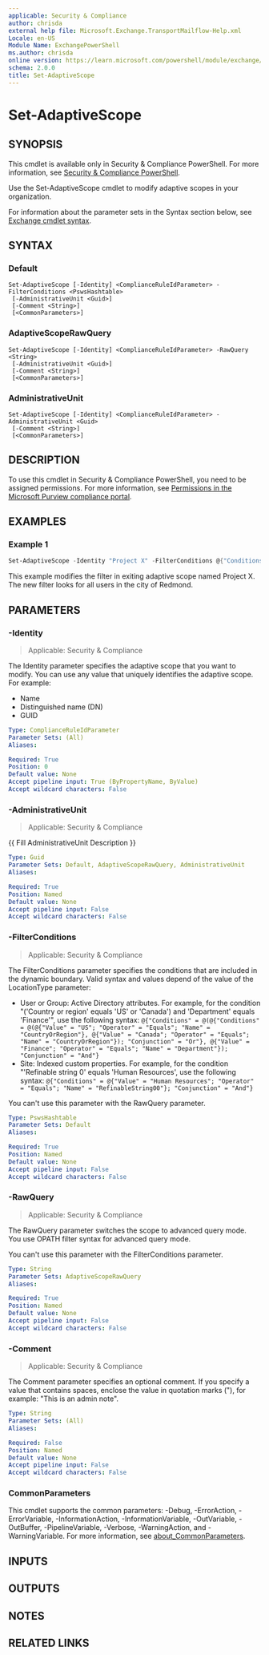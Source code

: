 ```yaml
---
applicable: Security & Compliance
author: chrisda
external help file: Microsoft.Exchange.TransportMailflow-Help.xml
Locale: en-US
Module Name: ExchangePowerShell
ms.author: chrisda
online version: https://learn.microsoft.com/powershell/module/exchange/set-adaptivescope
schema: 2.0.0
title: Set-AdaptiveScope
---
```


# Set-AdaptiveScope

## SYNOPSIS
This cmdlet is available only in Security & Compliance PowerShell. For more information, see [Security & Compliance PowerShell](https://learn.microsoft.com/powershell/exchange/scc-powershell).

Use the Set-AdaptiveScope cmdlet to modify adaptive scopes in your organization.

For information about the parameter sets in the Syntax section below, see [Exchange cmdlet syntax](https://learn.microsoft.com/powershell/exchange/exchange-cmdlet-syntax).

## SYNTAX

### Default
```
Set-AdaptiveScope [-Identity] <ComplianceRuleIdParameter> -FilterConditions <PswsHashtable>
 [-AdministrativeUnit <Guid>]
 [-Comment <String>]
 [<CommonParameters>]
```

### AdaptiveScopeRawQuery
```
Set-AdaptiveScope [-Identity] <ComplianceRuleIdParameter> -RawQuery <String>
 [-AdministrativeUnit <Guid>]
 [-Comment <String>]
 [<CommonParameters>]
```

### AdministrativeUnit
```
Set-AdaptiveScope [-Identity] <ComplianceRuleIdParameter> -AdministrativeUnit <Guid>
 [-Comment <String>]
 [<CommonParameters>]
```

## DESCRIPTION
To use this cmdlet in Security & Compliance PowerShell, you need to be assigned permissions. For more information, see [Permissions in the Microsoft Purview compliance portal](https://learn.microsoft.com/purview/microsoft-365-compliance-center-permissions).

## EXAMPLES

### Example 1
```powershell
Set-AdaptiveScope -Identity "Project X" -FilterConditions @{"Conditions" = @{"Value" = "Redmond"; "Operator" = "Equals"; "Name" = "City"}; "Conjunction" = "And"}
```

This example modifies the filter in exiting adaptive scope named Project X. The new filter looks for all users in the city of Redmond.

## PARAMETERS

### -Identity

> Applicable: Security & Compliance

The Identity parameter specifies the adaptive scope that you want to modify. You can use any value that uniquely identifies the adaptive scope. For example:

- Name
- Distinguished name (DN)
- GUID

```yaml
Type: ComplianceRuleIdParameter
Parameter Sets: (All)
Aliases:

Required: True
Position: 0
Default value: None
Accept pipeline input: True (ByPropertyName, ByValue)
Accept wildcard characters: False
```

### -AdministrativeUnit

> Applicable: Security & Compliance

{{ Fill AdministrativeUnit Description }}

```yaml
Type: Guid
Parameter Sets: Default, AdaptiveScopeRawQuery, AdministrativeUnit
Aliases:

Required: True
Position: Named
Default value: None
Accept pipeline input: False
Accept wildcard characters: False
```

### -FilterConditions

> Applicable: Security & Compliance

The FilterConditions parameter specifies the conditions that are included in the dynamic boundary. Valid syntax and values depend of the value of the LocationType parameter:

- User or Group: Active Directory attributes. For example, for the condition "('Country or region' equals 'US' or 'Canada') and 'Department' equals 'Finance'", use the following syntax: `@{"Conditions" = @(@{"Conditions" = @(@{"Value" = "US"; "Operator" = "Equals"; "Name" = "CountryOrRegion"}, @{"Value" = "Canada"; "Operator" = "Equals"; "Name" = "CountryOrRegion"}); "Conjunction" = "Or"}, @{"Value" = "Finance"; "Operator" = "Equals"; "Name" = "Department"}); "Conjunction" = "And"}`
- Site: Indexed custom properties. For example, for the condition "'Refinable string 0' equals 'Human Resources', use the following syntax: `@{"Conditions" = @{"Value" = "Human Resources"; "Operator" = "Equals"; "Name" = "RefinableString00"}; "Conjunction" = "And"}`

You can't use this parameter with the RawQuery parameter.

```yaml
Type: PswsHashtable
Parameter Sets: Default
Aliases:

Required: True
Position: Named
Default value: None
Accept pipeline input: False
Accept wildcard characters: False
```

### -RawQuery

> Applicable: Security & Compliance

The RawQuery parameter switches the scope to advanced query mode. You use OPATH filter syntax for advanced query mode.

You can't use this parameter with the FilterConditions parameter.

```yaml
Type: String
Parameter Sets: AdaptiveScopeRawQuery
Aliases:

Required: True
Position: Named
Default value: None
Accept pipeline input: False
Accept wildcard characters: False
```

### -Comment

> Applicable: Security & Compliance

The Comment parameter specifies an optional comment. If you specify a value that contains spaces, enclose the value in quotation marks ("), for example: "This is an admin note".

```yaml
Type: String
Parameter Sets: (All)
Aliases:

Required: False
Position: Named
Default value: None
Accept pipeline input: False
Accept wildcard characters: False
```

### CommonParameters
This cmdlet supports the common parameters: -Debug, -ErrorAction, -ErrorVariable, -InformationAction, -InformationVariable, -OutVariable, -OutBuffer, -PipelineVariable, -Verbose, -WarningAction, and -WarningVariable. For more information, see [about_CommonParameters](https://go.microsoft.com/fwlink/p/?LinkID=113216).

## INPUTS

## OUTPUTS

## NOTES

## RELATED LINKS

